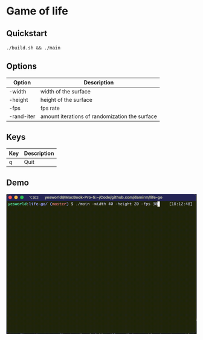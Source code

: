 # Game of life

## Quickstart
```shell
./build.sh && ./main
```

## Options

| Option     | Description        |
|------------|---------|
| -width     | width of the surface |
| -height    | height of the surface |
| -fps       | fps rate |
| -rand-iter | amount iterations of randomization the surface |

## Keys

| Key | Description |
|-----|-------------|
|<kbd>q</kbd>| Quit |

## Demo

![Demo](./docs/demo.gif)
